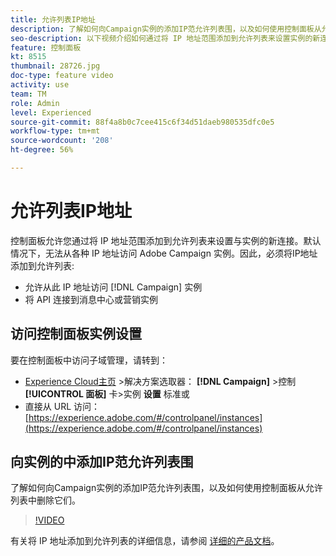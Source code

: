 ```yaml
---
title: 允许列表IP地址
description: 了解如何向Campaign实例的添加IP范允许列表围，以及如何使用控制面板从允许列表中删除它们。
seo-description: 以下视频介绍如何通过将 IP 地址范围添加到允许列表来设置实例的新连接。
feature: 控制面板
kt: 8515
thumbnail: 28726.jpg
doc-type: feature video
activity: use
team: TM
role: Admin
level: Experienced
source-git-commit: 88f4a8b0c7cee415c6f34d51daeb980535dfc0e5
workflow-type: tm+mt
source-wordcount: '208'
ht-degree: 56%

---
```


# 允许列表IP地址

控制面板允许您通过将 IP 地址范围添加到允许列表来设置与实例的新连接。默认情况下，无法从各种 IP 地址访问 Adobe Campaign 实例。因此，必须将IP地址添加到允许列表:

* 允许从此 IP 地址访问 [!DNL Campaign] 实例
* 将 API 连接到消息中心或营销实例

## 访问控制面板实例设置

要在控制面板中访问子域管理，请转到：

* [Experience Cloud主页](https://experience.adobe.com/#/home) >解决方案选取器： **[!DNL Campaign]** >控制 **[!UICONTROL 面板]** 卡>实例 **设置** 标准或
* 直接从 URL 访问：[https://experience.adobe.com/#/controlpanel/instances](https://experience.adobe.com/#/controlpanel/instances)

## 向实例的中添加IP范允许列表围

了解如何向Campaign实例的添加IP范允许列表围，以及如何使用控制面板从允许列表中删除它们。

>[!VIDEO](https://video.tv.adobe.com/v/28726?quality=12)

有关将 IP 地址添加到允许列表的详细信息，请参阅 [详细的产品文档](https://experienceleague.adobe.com/docs/control-panel/using/sftp-management/ip-range-allow-listing.html)。
